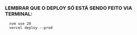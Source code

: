 ### LEMBRAR QUE O DEPLOY SÓ ESTÁ SENDO FEITO VIA TERMINAL:

```
  nvm use 20
  vercel deploy --prod
```

